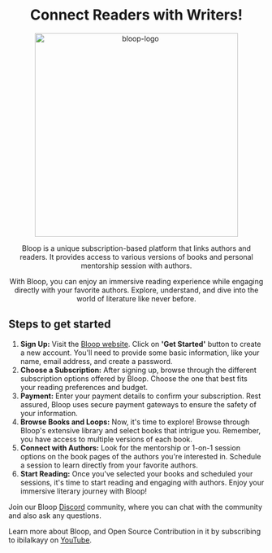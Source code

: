 <div align="center">

  <h1>Connect Readers with Writers!</h1>

  <img src="https://github.com/Bloopdotgg/.github/assets/64713734/626865d8-0989-4f91-8c10-d9843535e623" alt="bloop-logo" width="400"> </n>
  
   <p> Bloop is a unique subscription-based platform that links authors and readers. It provides access to various versions of books and personal mentorship session with authors.
    
With Bloop, you can enjoy an immersive reading experience while engaging directly with your favorite authors. Explore, understand, and dive into the world of literature like never before.
   </p>
 </div>

<h2>Steps to get started</h2>

<ol>
    <li><b>Sign Up:</b> Visit the <a href="www.bloop.gg">Bloop website</a>. Click on <b>'Get Started'</b> button to create a new account. You'll need to provide some basic information, like your name, email address, and create a password. </li>

<li><b>Choose a Subscription:</b> After signing up, browse through the different subscription options offered by Bloop. Choose the one that best fits your reading preferences and budget. </li>

<li><b>Payment:</b> Enter your payment details to confirm your subscription. Rest assured, Bloop uses secure payment gateways to ensure the safety of your information.</li>

<li><b>Browse Books and Loops:</b> Now, it's time to explore! Browse through Bloop's extensive library and select books that intrigue you. Remember, you have access to multiple versions of each book. </li>

<li><b>Connect with Authors:</b> Look for the mentorship or 1-on-1 session options on the book pages of the authors you're interested in. Schedule a session to learn directly from your favorite authors.</li>

<li><b>Start Reading:</b> Once you've selected your books and scheduled your sessions, it's time to start reading and engaging with authors. Enjoy your immersive literary journey with Bloop! </li>
</ol>

Join our Bloop <a href="https://discord.gg/5Ru2mrXv">Discord</a> community, where you can chat with the community and also ask any questions.

Learn more about Bloop, and Open Source Contribution in it by subscribing to ibilalkayy on <a href="http://youtube.com/eddiejaoude">YouTube</a>.
